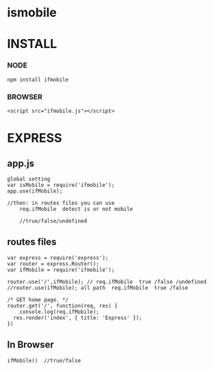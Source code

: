 ismobile
========

# INSTALL

### NODE
	
	npm install ifmobile
### BROWSER
	<script src="ifmobile.js"></script>

# EXPRESS 
	
## app.js
	
	global setting
	var isMobile = require('ifmobile');
	app.use(ifMobile);

	//then: in routes files you can use
		req.ifMobile  detect is or not mobile

		//true/false/undefined
## routes files
	
	var express = require('express');
	var router = express.Router();
	var ifMobile = require('ifmobile');

	router.use('/',ifMobile); // req.ifMobile  true /false /undefined
	//router.use(ifMobile); all path  req.ifMobile  true /false

	/* GET home page. */
	router.get('/', function(req, res) {
		console.log(req.ifMobile);
	  res.render('index', { title: 'Express' });
	})

## In Browser
	
	ifMobile()  //true/false